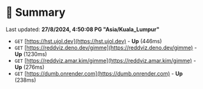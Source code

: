 # 📖 Summary
Last updated: **27/8/2024, 4:50:08 PG "Asia/Kuala_Lumpur"**

- `GET` [https://hst.ujol.dev](https://hst.ujol.dev) - **Up** (446ms)
- `GET` [https://reddviz.deno.dev/gimme](https://reddviz.deno.dev/gimme) - **Up** (1230ms)
- `GET` [https://reddviz.amar.kim/gimme](https://reddviz.amar.kim/gimme) - **Up** (276ms)
- `GET` [https://dumb.onrender.com](https://dumb.onrender.com) - **Up** (238ms)
